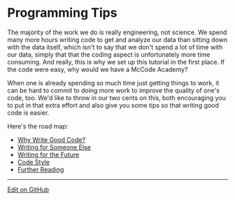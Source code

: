 # Programming Tips

The majority of the work we do is really engineering, not science.
We spend many more hours writing code to get and analyze our data than sitting down with the data itself, which isn't to say that we don't spend a lot of time with our data, simply that that the coding aspect is unfortunately more time consuming.
And really, this is why we set up this tutorial in the first place. If the code were easy, why would we have a McCode Academy?

When one is already spending so much time just getting things to work, it can be hard to commit to doing more work to improve the quality of one's code, too.
We'd like to throw in our two cents on this, both encouraging you to put in that extra effort and also give you some tips so that writing good code is easier.

Here's the road map:
* [Why Write Good Code?](WhyWriteGoodCode.md)
* [Writing for Someone Else](OtherCentricDesign.md)
* [Writing for the Future](FutureCentricDesign.md)
* [Code Style](DevelopingCodeStyle.md)
* [Further Reading](FurtherReading.md)

---
[Edit on GitHub <i class="fab fa-github" aria-hidden="true"></i>](https://github.com/McCoyGroup/References/edit/gh-pages/McCoy%20Group%20Code%20Academy/ProgrammingTips/index.md)
